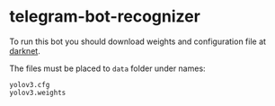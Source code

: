 # telegram-bot-recognizer

To run this bot you should download weights and configuration file at [darknet](https://pjreddie.com/darknet/yolo/).

The files must be placed to `data` folder under names:

```
yolov3.cfg
yolov3.weights
```
